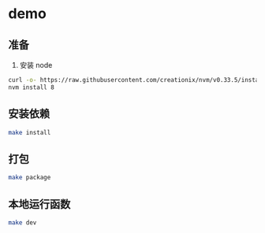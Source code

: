 
# demo

## 准备

1. 安装 node

```bash
curl -o- https://raw.githubusercontent.com/creationix/nvm/v0.33.5/install.sh | bash
nvm install 8
```

## 安装依赖

```bash
make install
```

## 打包

```bash
make package
```

## 本地运行函数


```bash
make dev
```
